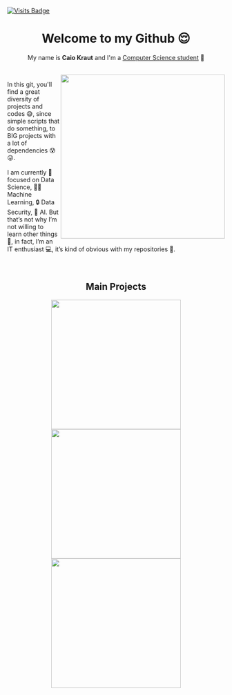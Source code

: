 [![Visits Badge](https://badges.pufler.dev/visits/Krauzy/Krauzy)](https://badges.pufler.dev)
<h1 align="center">Welcome to my Github 😌</h1>
<p align="center">My name is <b>Caio Kraut</b> and I'm a <u>Computer Science student</u> 👾</p>

<br>

<img src="https://i.ibb.co/tHRt8CL/Dock-2.png" align="right" width="380">
<p>In this git, you'll find a great diversity of projects and codes 😅, since simple scripts that do something, to BIG projects with a lot of dependencies 😰😜.<br><br>I am currently 🧐 focused on Data Science, 👨‍💻 Machine Learning, 🔒 Data Security, 🤖 AI. But that’s not why I’m not willing to learn other things 🧑, in fact, I’m an IT enthusiast 💻, it’s kind of obvious with my repositories 🧩.</p>

<br>

<h2 align="center">Main Projects</h2>

<p align="center">
  <a href="https://github.com/Krauzy/CEmaP"><img src="https://github-readme-stats.vercel.app/api/pin/?username=Krauzy&repo=CemaP" width="300"></a>
  <a href="https://github.com/Krauzy/8-puzzle"><img src="https://github-readme-stats.vercel.app/api/pin/?username=Krauzy&repo=8-puzzle" width="300"></a>
  <a href="https://github.com/Krauzy/git-commit-bomb"><img src="https://github-readme-stats.vercel.app/api/pin/?username=Krauzy&repo=git-commit-bomb" width="300"></a>
</p>

<br>
